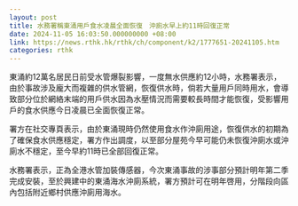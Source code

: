 ```yaml
---
layout: post
title: 水務署稱東涌用戶食水凌晨全面恢復　沖廁水早上約11時回復正常
date: 2024-11-05 16:03:50.000000000 +08:00
link: https://news.rthk.hk/rthk/ch/component/k2/1777651-20241105.htm
categories: rthk
---
```


東涌約12萬名居民日前受水管爆裂影響，一度無水供應約12小時，水務署表示，由於事故涉及龐大而複雜的供水管網，恢復供水時，倘若大量用戶同時用水，會導致部分位於網絡末端的用戶供水因為水壓情況而需要較長時間才能恢復，受影響用戶的食水供應今日凌晨已全面恢復正常。

署方在社交專頁表示，由於東涌現時仍然使用食水作沖廁用途，恢復供水的初期為了確保食水供應穩定，署方作出調度，以至部分屋苑今早可能仍未恢復沖廁水或沖廁水不穩定，至今早約11時已全部回復正常。

水務署表示，正為全港水管加裝傳感器，今次東涌事故的涉事部分預計明年第二季完成安裝，至於興建中的東涌海水沖廁系統，署方預計可在明年啓用，分階段向區內包括附近鄉村供應沖廁用海水。
